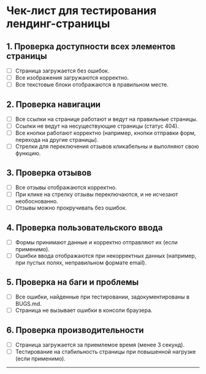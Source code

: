 # Чек-лист для тестирования лендинг-страницы

## 1. Проверка доступности всех элементов страницы
- [ ] Страница загружается без ошибок.
- [ ] Все изображения загружаются корректно.
- [ ] Все текстовые блоки отображаются в правильном месте.

## 2. Проверка навигации
- [ ] Все ссылки на странице работают и ведут на правильные страницы.
- [ ] Ссылки не ведут на несуществующие страницы (статус 404).
- [ ] Все кнопки работают корректно (например, кнопки отправки форм, перехода на другие страницы).
- [ ] Стрелки для переключения отзывов кликабельны и выполняют свою функцию.

## 3. Проверка отзывов
- [ ] Все отзывы отображаются корректно.
- [ ] При клике на стрелку отзывы переключаются, и не исчезают необоснованно.
- [ ] Отзывы можно прокручивать без ошибок.

## 4. Проверка пользовательского ввода
- [ ] Формы принимают данные и корректно отправляют их (если применимо).
- [ ] Ошибки ввода отображаются при некорректных данных (например, при пустых полях, неправильном формате email).

## 5. Проверка на баги и проблемы
- [ ] Все ошибки, найденные при тестировании, задокументированы в BUGS.md.
- [ ] Страница не вызывает ошибки в консоли браузера.

## 6. Проверка производительности
- [ ] Страница загружается за приемлемое время (менее 3 секунд).
- [ ] Тестирование на стабильность страницы при повышенной нагрузке (если применимо).

---

